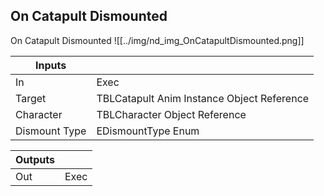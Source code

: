 ## On Catapult Dismounted
On Catapult Dismounted
![[../img/nd_img_OnCatapultDismounted.png]]

|Inputs||
|--|--|
| In | Exec |
| Target | TBLCatapult Anim Instance Object Reference |
| Character | TBLCharacter Object Reference |
| Dismount Type | EDismountType Enum |

|Outputs||
|--|--|
| Out | Exec |
